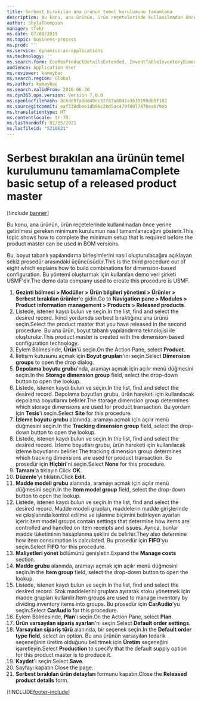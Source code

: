 ```yaml
---
title: Serbest bırakılan ana ürünün temel kurulumunu tamamlama
description: Bu konu, ana ürünün, ürün reçetelerinde kullanılmadan önce yerine getirilmesi gereken minimum kurulumun nasıl tamamlanacağını gösterir.
author: ShylaThompson
manager: tfehr
ms.date: 07/08/2019
ms.topic: business-process
ms.prod: ''
ms.service: dynamics-ax-applications
ms.technology: ''
ms.search.form: EcoResProductDetailsExtended, InventTableInventoryDimensionGroups, InventItemOrderSetup
audience: Application User
ms.reviewer: kamaybac
ms.search.region: Global
ms.author: kamaybac
ms.search.validFrom: 2016-06-30
ms.dyn365.ops.version: Version 7.0.0
ms.openlocfilehash: 8c6de9fa9dd49cc32f87a6041a3639198db9f182
ms.sourcegitcommit: eaf330dbee1db96c20d5ac479f007747bea079eb
ms.translationtype: HT
ms.contentlocale: tr-TR
ms.lasthandoff: 02/15/2021
ms.locfileid: "5218621"
---
```

# <a name="complete-basic-setup-of-a-released-product-master"></a><span data-ttu-id="da10c-103">Serbest bırakılan ana ürünün temel kurulumunu tamamlama</span><span class="sxs-lookup"><span data-stu-id="da10c-103">Complete basic setup of a released product master</span></span>

[!include [banner](../../includes/banner.md)]

<span data-ttu-id="da10c-104">Bu konu, ana ürünün, ürün reçetelerinde kullanılmadan önce yerine getirilmesi gereken minimum kurulumun nasıl tamamlanacağını gösterir.</span><span class="sxs-lookup"><span data-stu-id="da10c-104">This topic shows how to complete the minimum setup that is required before the product master can be used in BOM versions.</span></span>

<span data-ttu-id="da10c-105">Bu, boyut tabanlı yapılandırma birleşimlerini nasıl oluşturulacağını açıklayan sekiz prosedür arasındaki üçüncüsüdür.</span><span class="sxs-lookup"><span data-stu-id="da10c-105">This is the third procedure out of eight which explains how to build combinations for dimension-based configuration.</span></span> <span data-ttu-id="da10c-106">Bu yöntemi oluşturmak için kullanılan demo veri şirketi USMF'dir.</span><span class="sxs-lookup"><span data-stu-id="da10c-106">The demo data company used to create this procedure is USMF.</span></span>

1. <span data-ttu-id="da10c-107">**Gezinti bölmesi > Modüller > Ürün bilgileri yönetimi > Ürünler > Serbest bırakılan ürünler**'e gidin.</span><span class="sxs-lookup"><span data-stu-id="da10c-107">Go to **Navigation pane > Modules > Product information management > Products > Released products**.</span></span>
2. <span data-ttu-id="da10c-108">Listede, istenen kaydı bulun ve seçin.</span><span class="sxs-lookup"><span data-stu-id="da10c-108">In the list, find and select the desired record.</span></span> <span data-ttu-id="da10c-109">İkinci yordamda serbest bıraktığınız ana ürünü seçin.</span><span class="sxs-lookup"><span data-stu-id="da10c-109">Select the product master that you have released in the second procedure.</span></span> <span data-ttu-id="da10c-110">Bu ana ürün, boyut tabanlı yapılandırma teknolojisi ile oluşturulur.</span><span class="sxs-lookup"><span data-stu-id="da10c-110">This product master is created with the dimension-based configuration technology.</span></span>  
3. <span data-ttu-id="da10c-111">Eylem Bölmesinde, **Ürün**'ü seçin.</span><span class="sxs-lookup"><span data-stu-id="da10c-111">On the Action Pane, select **Product**.</span></span>
4. <span data-ttu-id="da10c-112">İletişim kutusunu açmak için **Boyut grupları**'ını seçin.</span><span class="sxs-lookup"><span data-stu-id="da10c-112">Select **Dimension groups** to open the drop dialog.</span></span>
5. <span data-ttu-id="da10c-113">**Depolama boyutu grubu**'nda, aramayı açmak için açılır menü düğmesini seçin.</span><span class="sxs-lookup"><span data-stu-id="da10c-113">In the **Storage dimension group** field, select the drop-down button to open the lookup.</span></span>
6. <span data-ttu-id="da10c-114">Listede, istenen kaydı bulun ve seçin.</span><span class="sxs-lookup"><span data-stu-id="da10c-114">In the list, find and select the desired record.</span></span> <span data-ttu-id="da10c-115">Depolama boyutları grubu, ürün hareketi için kullanılacak depolama boyutlarını belirler.</span><span class="sxs-lookup"><span data-stu-id="da10c-115">The storage dimension group determines which storage dimensions are used for product transaction.</span></span> <span data-ttu-id="da10c-116">Bu yordam için **Tesis**'i seçin.</span><span class="sxs-lookup"><span data-stu-id="da10c-116">Select **Site** for this procedure.</span></span>  
7. <span data-ttu-id="da10c-117">**İzleme boyutu grubu** alanında, aramayı açmak için açılır menü düğmesini seçin.</span><span class="sxs-lookup"><span data-stu-id="da10c-117">In the **Tracking dimension group** field, select the drop-down button to open the lookup.</span></span>
8. <span data-ttu-id="da10c-118">Listede, istenen kaydı bulun ve seçin.</span><span class="sxs-lookup"><span data-stu-id="da10c-118">In the list, find and select the desired record.</span></span> <span data-ttu-id="da10c-119">İzleme boyutları grubu, ürün hareketi için kullanılacak izleme boyutlarını belirler.</span><span class="sxs-lookup"><span data-stu-id="da10c-119">The tracking dimension group determines which tracking dimensions are used for product transaction.</span></span> <span data-ttu-id="da10c-120">Bu prosedür için **Hiçbiri**'ni seçin.</span><span class="sxs-lookup"><span data-stu-id="da10c-120">Select **None** for this procedure.</span></span>  
9. <span data-ttu-id="da10c-121">**Tamam**'a tıklayın.</span><span class="sxs-lookup"><span data-stu-id="da10c-121">Click **OK**.</span></span>
10. <span data-ttu-id="da10c-122">**Düzenle**'yi tıklatın.</span><span class="sxs-lookup"><span data-stu-id="da10c-122">Click **Edit**.</span></span>
11. <span data-ttu-id="da10c-123">**Madde modeli grubu** alanında, aramayı açmak için açılır menü düğmesini seçin.</span><span class="sxs-lookup"><span data-stu-id="da10c-123">In the **Item model group** field, select the drop-down button to open the lookup.</span></span>
12. <span data-ttu-id="da10c-124">Listede, istenen kaydı bulun ve seçin.</span><span class="sxs-lookup"><span data-stu-id="da10c-124">In the list, find and select the desired record.</span></span> <span data-ttu-id="da10c-125">Madde modeli grupları, maddelerin madde girişlerinde ve çıkışlarında kontrol edilme ve işlenme biçimini belirleyen ayarları içerir.</span><span class="sxs-lookup"><span data-stu-id="da10c-125">Item model groups contain settings that determine how items are controlled and handled on item receipts and issues.</span></span> <span data-ttu-id="da10c-126">Ayrıca, bunlar madde tüketiminin hesaplanma şeklini de belirler.</span><span class="sxs-lookup"><span data-stu-id="da10c-126">They also determine how item consumption is calculated.</span></span> <span data-ttu-id="da10c-127">Bu prosedür için **FIFO**'yu seçin.</span><span class="sxs-lookup"><span data-stu-id="da10c-127">Select **FIFO** for this procedure.</span></span>  
13. <span data-ttu-id="da10c-128">**Maliyetleri yönet** bölümünü genişletin.</span><span class="sxs-lookup"><span data-stu-id="da10c-128">Expand the **Manage costs** section.</span></span>
14. <span data-ttu-id="da10c-129">**Madde grubu** alanında, aramayı açmak için açılır menü düğmesini seçin.</span><span class="sxs-lookup"><span data-stu-id="da10c-129">In the **Item group** field, select the drop-down button to open the lookup.</span></span>
15. <span data-ttu-id="da10c-130">Listede, istenen kaydı bulun ve seçin.</span><span class="sxs-lookup"><span data-stu-id="da10c-130">In the list, find and select the desired record.</span></span> <span data-ttu-id="da10c-131">Stok maddelerini gruplara ayırarak stoku yönetmek için madde grupları kullanılır.</span><span class="sxs-lookup"><span data-stu-id="da10c-131">Item groups are used to manage inventory by dividing inventory items into groups.</span></span> <span data-ttu-id="da10c-132">Bu prosedür için **CarAudio**'yu seçin.</span><span class="sxs-lookup"><span data-stu-id="da10c-132">Select **CarAudio** for this procedure.</span></span>  
16. <span data-ttu-id="da10c-133">Eylem Bölmesinde, **Plan**'ı seçin.</span><span class="sxs-lookup"><span data-stu-id="da10c-133">On the Action Pane, select **Plan**.</span></span>
17. <span data-ttu-id="da10c-134">**Ürün varsayılan sipariş ayarları**'nı seçin.</span><span class="sxs-lookup"><span data-stu-id="da10c-134">Select **Default order settings**.</span></span>
18. <span data-ttu-id="da10c-135">**Varsayılan sipariş türü** alanında, bir seçenek seçin.</span><span class="sxs-lookup"><span data-stu-id="da10c-135">In the **Default order type field**, select an option.</span></span> <span data-ttu-id="da10c-136">Bu ana ürünün varsayılan tedarik seçeneğinin üretim olduğunu belirtmek için **Üretim** seçeneğini işaretleyin.</span><span class="sxs-lookup"><span data-stu-id="da10c-136">Select **Production** to specify that the default supply option for this product master is to produce it.</span></span>  
19. <span data-ttu-id="da10c-137">**Kaydet**'i seçin.</span><span class="sxs-lookup"><span data-stu-id="da10c-137">Select **Save**.</span></span>
20. <span data-ttu-id="da10c-138">Sayfayı kapatın.</span><span class="sxs-lookup"><span data-stu-id="da10c-138">Close the page.</span></span>
21. <span data-ttu-id="da10c-139">**Serbest bırakılan ürün detayları** formunu kapatın.</span><span class="sxs-lookup"><span data-stu-id="da10c-139">Close the **Released product details** form.</span></span>



[!INCLUDE[footer-include](../../../includes/footer-banner.md)]